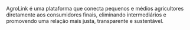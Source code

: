 AgroLink é uma plataforma que conecta pequenos e médios agricultores diretamente aos consumidores finais, eliminando intermediários e promovendo uma relação mais justa, transparente e sustentável.
